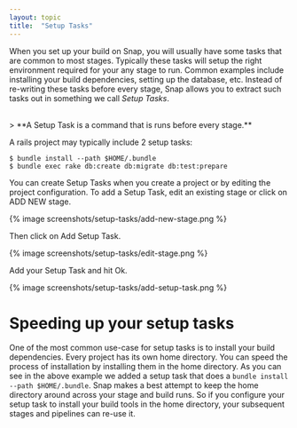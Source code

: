 ```yaml
---
layout: topic
title:  "Setup Tasks"
---
```


When you set up your build on Snap, you will usually have some tasks that are common to most stages. Typically these tasks will setup the right environment required for your any stage to run. Common examples include installing your build dependencies, setting up the database, etc. Instead of re-writing these tasks before every stage, Snap allows you to extract such tasks out in something we call *Setup Tasks*.

<br/>
> **A Setup Task is a command that is runs before every stage.**

<br/>

A rails project may typically include 2 setup tasks:

    $ bundle install --path $HOME/.bundle
    $ bundle exec rake db:create db:migrate db:test:prepare

You can create Setup Tasks when you create a project or by editing the project configuration. To add a Setup Task,
edit an existing stage or click on ADD NEW stage.

{% image screenshots/setup-tasks/add-new-stage.png %}

Then click on Add Setup Task.

{% image screenshots/setup-tasks/edit-stage.png %}

Add your Setup Task and hit Ok.

{% image screenshots/setup-tasks/add-setup-task.png %}

# Speeding up your setup tasks

One of the most common use-case for setup tasks is to install your build
dependencies. Every project has its own home directory. You can speed the
process of installation by installing them in the home directory. As you can
see in the above example we added a setup task that does a `bundle install
--path $HOME/.bundle`.  Snap makes a best attempt to keep the home directory
around across your stage and build runs. So if you configure your setup task to
install your build tools in the home directory, your subsequent stages and
pipelines can re-use it.
